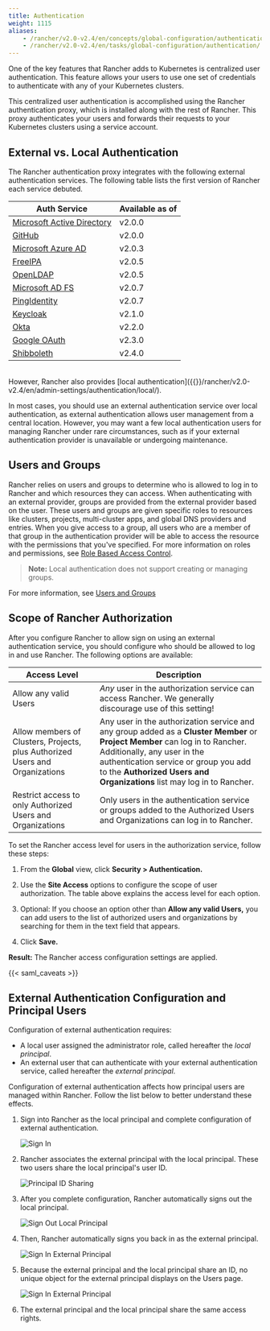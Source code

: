 ```yaml
---
title: Authentication
weight: 1115
aliases:
    - /rancher/v2.0-v2.4/en/concepts/global-configuration/authentication/
    - /rancher/v2.0-v2.4/en/tasks/global-configuration/authentication/
---
```


One of the key features that Rancher adds to Kubernetes is centralized user authentication. This feature allows your users to use one set of credentials to authenticate with any of your Kubernetes clusters.

This centralized user authentication is accomplished using the Rancher authentication proxy, which is installed along with the rest of Rancher. This proxy authenticates your users and forwards their requests to your Kubernetes clusters using a service account.

## External vs. Local Authentication

The Rancher authentication proxy integrates with the following external authentication services. The following table lists the first version of Rancher each service debuted.

| Auth Service                                                                                     | Available as of  |
| ------------------------------------------------------------------------------------------------ | ---------------- |
| [Microsoft Active Directory]({{<baseurl>}}/rancher/v2.0-v2.4/en/admin-settings/authentication/ad/)  | v2.0.0           |
| [GitHub]({{<baseurl>}}/rancher/v2.0-v2.4/en/admin-settings/authentication/github/)                  | v2.0.0           |
| [Microsoft Azure AD]({{<baseurl>}}/rancher/v2.0-v2.4/en/admin-settings/authentication/azure-ad/)    | v2.0.3           |
| [FreeIPA]({{<baseurl>}}/rancher/v2.0-v2.4/en/admin-settings/authentication/freeipa/)                | v2.0.5           |
| [OpenLDAP]({{<baseurl>}}/rancher/v2.0-v2.4/en/admin-settings/authentication/openldap/)              | v2.0.5           |
| [Microsoft AD FS]({{<baseurl>}}/rancher/v2.0-v2.4/en/admin-settings/authentication/microsoft-adfs/) | v2.0.7           |
| [PingIdentity]({{<baseurl>}}/rancher/v2.0-v2.4/en/admin-settings/authentication/ping-federate/)     | v2.0.7           |
| [Keycloak]({{<baseurl>}}/rancher/v2.0-v2.4/en/admin-settings/authentication/keycloak/)              | v2.1.0           |
| [Okta]({{<baseurl>}}/rancher/v2.0-v2.4/en/admin-settings/authentication/okta/)                      | v2.2.0           |
| [Google OAuth]({{<baseurl>}}/rancher/v2.0-v2.4/en/admin-settings/authentication/google/)            | v2.3.0           |
| [Shibboleth]({{<baseurl>}}/rancher/v2.0-v2.4/en/admin-settings/authentication/shibboleth)           | v2.4.0           |

<br/>
However, Rancher also provides [local authentication]({{<baseurl>}}/rancher/v2.0-v2.4/en/admin-settings/authentication/local/).

In most cases, you should use an external authentication service over local authentication, as external authentication allows user management from a central location. However, you may want a few local authentication users for managing Rancher under rare circumstances, such as if your external authentication provider is unavailable or undergoing maintenance.

## Users and Groups

Rancher relies on users and groups to determine who is allowed to log in to Rancher and which resources they can access. When authenticating with an external provider, groups are provided from the external provider based on the user. These users and groups are given specific roles to resources like clusters, projects, multi-cluster apps, and global DNS providers and entries. When you give access to a group, all users who are a member of that group in the authentication provider will be able to access the resource with the permissions that you've specified. For more information on roles and permissions, see [Role Based Access Control]({{<baseurl>}}/rancher/v2.0-v2.4/en/admin-settings/rbac/).

> **Note:** Local authentication does not support creating or managing groups.

For more information, see [Users and Groups]({{<baseurl>}}/rancher/v2.0-v2.4/en/admin-settings/authentication/user-groups/)

## Scope of Rancher Authorization

After you configure Rancher to allow sign on using an external authentication service, you should configure who should be allowed to log in and use Rancher. The following options are available:

| Access Level | Description |
|----------------------------------------------|-------------|
| Allow any valid Users                   | _Any_ user in the authorization service can access Rancher. We generally discourage use of this setting! |
| Allow members of Clusters, Projects, plus Authorized Users and Organizations | Any user in the authorization service and any group added as a **Cluster Member** or **Project Member** can log in to Rancher. Additionally, any user in the authentication service or group you add to the **Authorized Users and Organizations** list may log in to Rancher. |
| Restrict access to only Authorized Users and Organizations | Only users in the authentication service or groups added to the Authorized Users and Organizations can log in to Rancher. |

To set the Rancher access level for users in the authorization service, follow these steps:

1. From the **Global** view, click **Security > Authentication.**

1. Use the **Site Access** options to configure the scope of user authorization. The table above explains the access level for each option.

1. Optional: If you choose an option other than **Allow any valid Users,** you can add users to the list of authorized users and organizations by searching for them in the text field that appears.

1. Click **Save.**

**Result:** The Rancher access configuration settings are applied.

{{< saml_caveats >}}

## External Authentication Configuration and Principal Users

Configuration of external authentication requires:

- A local user assigned the administrator role, called hereafter the _local principal_.
- An external user that can authenticate with your external authentication service, called hereafter the _external principal_.

Configuration of external authentication affects how principal users are managed within Rancher. Follow the list below to better understand these effects.

1. Sign into Rancher as the local principal and complete configuration of external authentication.

	![Sign In]({{<baseurl>}}/img/rancher/sign-in.png)

2. Rancher associates the external principal with the local principal. These two users share the local principal's user ID.

	![Principal ID Sharing]({{<baseurl>}}/img/rancher/principal-ID.png)

3. After you complete configuration, Rancher automatically signs out the local principal.

	![Sign Out Local Principal]({{<baseurl>}}/img/rancher/sign-out-local.png)

4. Then, Rancher automatically signs you back in as the external principal.

	![Sign In External Principal]({{<baseurl>}}/img/rancher/sign-in-external.png)

5. Because the external principal and the local principal share an ID, no unique object for the external principal displays on the Users page.

	![Sign In External Principal]({{<baseurl>}}/img/rancher/users-page.png)

6. The external principal and the local principal share the same access rights.
